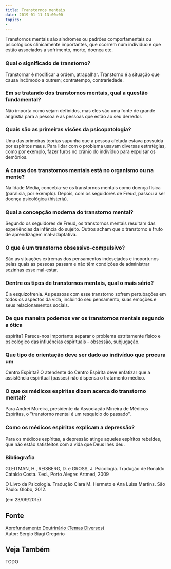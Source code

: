 ```yaml
---
title: Transtornos mentais
date: 2019-01-11 13:00:00
topics: 
- 
---
```


Transtornos mentais são síndromes ou padrões comportamentais ou psicológicos
clinicamente importantes, que ocorrem num individuo e que estão associados a
sofrimento, morte, doença etc.

### Qual o significado de transtorno?
Transtornar é modificar a ordem, atrapalhar. Transtorno é a situação
que causa incômodo a outrem; contratempo, contrariedade.

### Em se tratando dos transtornos mentais, qual a questão fundamental?
Não importa como sejam definidos, mas eles são uma fonte de grande
angústia para a pessoa e as pessoas que estão ao seu derredor.

### Quais são as primeiras visões da psicopatologia?
Uma das primeiras teorias supunha que a pessoa afetada estava possuída
por espíritos maus. Para lidar com o problema usavam diversas
estratégias, como por exemplo, fazer furos no crânio do indivíduo para
expulsar os demônios.

### A causa dos transtornos mentais está no organismo ou na mente?
Na Idade Média, concebia-se os transtornos mentais como doença física
(paralisia, por exemplo). Depois, com os seguidores de Freud, passou a
ser doença psicológica (histeria).

### Qual a concepção moderna do transtorno mental?
Segundo os seguidores de Freud, os transtornos mentais resultam das
experiências da infância do sujeito. Outros acham que o transtorno é
fruto de aprendizagem mal-adaptativa.

### O que é um transtorno obsessivo-compulsivo?
São as situações extremas dos pensamentos indesejados e inoportunos
pelas quais as pessoas passam e não têm condições de administrar
sozinhas esse mal-estar.

### Dentre os tipos de transtornos mentais, qual o mais sério?
É a esquizofrenia. As pessoas com esse transtorno sofrem pertubações em
todos os aspectos da vida, incluindo seu pensamento, suas emoções e seus
relacionamentos sociais.

### De que maneira podemos ver os transtornos mentais segundo a ótica
espírita?
Parece-nos importante separar o problema estritamente físico e
psicológico das influências espirituais - obsessão, subjugação.

### Que tipo de orientação deve ser dado ao indivíduo que procura um
Centro Espírita?
O atendente do Centro Espírita deve enfatizar que a assistência
espiritual (passes) não dispensa o tratamento médico.

### O que os médicos espíritas dizem acerca do transtorno mental?
Para Andrei Moreira, presidente da Associação Mineira de Médicos
Espíritas, o "transtorno mental é um resquício do passado".

### Como os médicos espíritas explicam a depressão?
Para os médicos espíritas, a depressão atinge aqueles espíritos
rebeldes, que não estão satisfeitos com a vida que Deus lhes deu.


### Bibliografia
GLEITMAN, H., REISBERG, D. e GROSS, J. Psicologia. Tradução de Ronaldo
Cataldo Costa. 7.ed., Porto Alegre: Artmed, 2009

O Livro da Psicologia. Tradução Clara M. Hermeto e Ana Luisa Martins.
São Paulo: Globo, 2012.

(em 23/09/2015)

## Fonte
[Aprofundamento Doutrinário (Temas Diversos)](https://sites.google.com/view/aprofundamentodoutrinario/transtornos-mentais)  
Autor: Sérgio Biagi Gregório



## Veja Também
TODO


